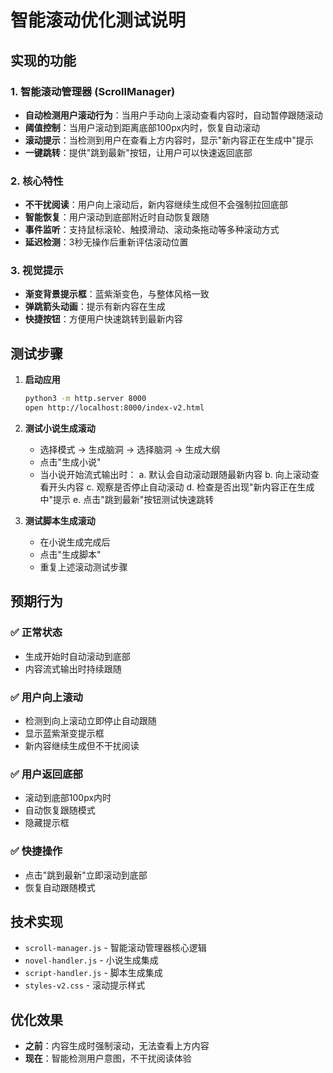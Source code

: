 # 智能滚动优化测试说明

## 实现的功能

### 1. 智能滚动管理器 (ScrollManager)
- **自动检测用户滚动行为**：当用户手动向上滚动查看内容时，自动暂停跟随滚动
- **阈值控制**：当用户滚动到距离底部100px内时，恢复自动滚动
- **滚动提示**：当检测到用户在查看上方内容时，显示"新内容正在生成中"提示
- **一键跳转**：提供"跳到最新"按钮，让用户可以快速返回底部

### 2. 核心特性
- **不干扰阅读**：用户向上滚动后，新内容继续生成但不会强制拉回底部
- **智能恢复**：用户滚动到底部附近时自动恢复跟随
- **事件监听**：支持鼠标滚轮、触摸滑动、滚动条拖动等多种滚动方式
- **延迟检测**：3秒无操作后重新评估滚动位置

### 3. 视觉提示
- **渐变背景提示框**：蓝紫渐变色，与整体风格一致
- **弹跳箭头动画**：提示有新内容在生成
- **快捷按钮**：方便用户快速跳转到最新内容

## 测试步骤

1. **启动应用**
   ```bash
   python3 -m http.server 8000
   open http://localhost:8000/index-v2.html
   ```

2. **测试小说生成滚动**
   - 选择模式 → 生成脑洞 → 选择脑洞 → 生成大纲
   - 点击"生成小说"
   - 当小说开始流式输出时：
     a. 默认会自动滚动跟随最新内容
     b. 向上滚动查看开头内容
     c. 观察是否停止自动滚动
     d. 检查是否出现"新内容正在生成中"提示
     e. 点击"跳到最新"按钮测试快速跳转

3. **测试脚本生成滚动**
   - 在小说生成完成后
   - 点击"生成脚本"
   - 重复上述滚动测试步骤

## 预期行为

### ✅ 正常状态
- 生成开始时自动滚动到底部
- 内容流式输出时持续跟随

### ✅ 用户向上滚动
- 检测到向上滚动立即停止自动跟随
- 显示蓝紫渐变提示框
- 新内容继续生成但不干扰阅读

### ✅ 用户返回底部
- 滚动到底部100px内时
- 自动恢复跟随模式
- 隐藏提示框

### ✅ 快捷操作
- 点击"跳到最新"立即滚动到底部
- 恢复自动跟随模式

## 技术实现

- `scroll-manager.js` - 智能滚动管理器核心逻辑
- `novel-handler.js` - 小说生成集成
- `script-handler.js` - 脚本生成集成
- `styles-v2.css` - 滚动提示样式

## 优化效果

- **之前**：内容生成时强制滚动，无法查看上方内容
- **现在**：智能检测用户意图，不干扰阅读体验